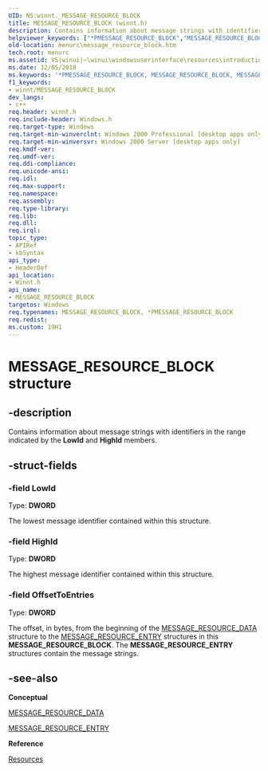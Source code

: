 ```yaml
---
UID: NS:winnt._MESSAGE_RESOURCE_BLOCK
title: MESSAGE_RESOURCE_BLOCK (winnt.h)
description: Contains information about message strings with identifiers in the range indicated by the LowId and HighId members.helpviewer_keywords: ["*PMESSAGE_RESOURCE_BLOCK","MESSAGE_RESOURCE_BLOCK","MESSAGE_RESOURCE_BLOCK structure [Menus and Other Resources]","_win32_MESSAGE_RESOURCE_BLOCK_str","_win32_message_resource_block_str_cpp","menurc.message_resource_block","winnt/MESSAGE_RESOURCE_BLOCK","winui._win32_message_resource_block_str"]
old-location: menurc\message_resource_block.htm
tech.root: menurc
ms.assetid: VS|winui|~\winui\windowsuserinterface\resources\introductiontoresources\resourcereference\resourcestructures\message_resource_block.htm
ms.date: 12/05/2018
ms.keywords: '*PMESSAGE_RESOURCE_BLOCK, MESSAGE_RESOURCE_BLOCK, MESSAGE_RESOURCE_BLOCK structure [Menus and Other Resources], _win32_MESSAGE_RESOURCE_BLOCK_str, _win32_message_resource_block_str_cpp, menurc.message_resource_block, winnt/MESSAGE_RESOURCE_BLOCK, winui._win32_message_resource_block_str'
f1_keywords:
- winnt/MESSAGE_RESOURCE_BLOCK
dev_langs:
- c++
req.header: winnt.h
req.include-header: Windows.h
req.target-type: Windows
req.target-min-winverclnt: Windows 2000 Professional [desktop apps only]
req.target-min-winversvr: Windows 2000 Server [desktop apps only]
req.kmdf-ver: 
req.umdf-ver: 
req.ddi-compliance: 
req.unicode-ansi: 
req.idl: 
req.max-support: 
req.namespace: 
req.assembly: 
req.type-library: 
req.lib: 
req.dll: 
req.irql: 
topic_type:
- APIRef
- kbSyntax
api_type:
- HeaderDef
api_location:
- Winnt.h
api_name:
- MESSAGE_RESOURCE_BLOCK
targetos: Windows
req.typenames: MESSAGE_RESOURCE_BLOCK, *PMESSAGE_RESOURCE_BLOCK
req.redist: 
ms.custom: 19H1
---
```


# MESSAGE_RESOURCE_BLOCK structure


## -description


Contains information about message strings with identifiers in the range indicated by the 
			<b>LowId</b> and 
			<b>HighId</b> members. 


## -struct-fields




### -field LowId

Type: <b>DWORD</b>

The lowest message identifier contained within this structure. 


### -field HighId

Type: <b>DWORD</b>

The highest message identifier contained within this structure. 


### -field OffsetToEntries

Type: <b>DWORD</b>

The offset, in bytes, from the beginning of the <a href="https://docs.microsoft.com/windows/desktop/api/winnt/ns-winnt-message_resource_data">MESSAGE_RESOURCE_DATA</a> structure to the <a href="https://docs.microsoft.com/windows/desktop/api/winnt/ns-winnt-message_resource_entry">MESSAGE_RESOURCE_ENTRY</a> structures in this <b>MESSAGE_RESOURCE_BLOCK</b>. The <b>MESSAGE_RESOURCE_ENTRY</b> structures contain the message strings. 


## -see-also




<b>Conceptual</b>



<a href="https://docs.microsoft.com/windows/desktop/api/winnt/ns-winnt-message_resource_data">MESSAGE_RESOURCE_DATA</a>



<a href="https://docs.microsoft.com/windows/desktop/api/winnt/ns-winnt-message_resource_entry">MESSAGE_RESOURCE_ENTRY</a>



<b>Reference</b>



<a href="https://docs.microsoft.com/windows/desktop/menurc/resources">Resources</a>
 

 

